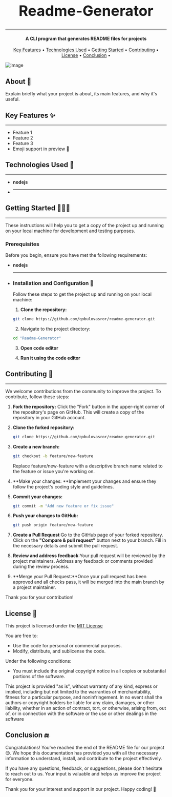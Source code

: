 <!-- Project name -->
<h1  align="center"  style="font-size: 45px">
<center>Readme-Generator</center>
</h1>
<hr>
<!-- Description -->
<h4 align="center">A CLI program that generates README files for projects</h4>

  <!--menu-->
  <p align="center">
  <a href="#key-features-">Key Features</a> •
  <a href="#technologies-used-">Technologies Used</a> •
  <a href="#getting-started-">Getting Started</a> •
  <a href="#contributing-">Contributing</a> •
  <a href="#license-">License</a> •
  <a href="#conclusion-">Conclusion</a> •
</p>
  
<!-- You can put pictures, gifs, screenshots or videos for the program here  -->
![image](https://github.com/qobulovasror/readme-generator/assets/71517683/1af0de4c-1795-4f72-9b27-5a9ca923969d)

  
  <!-- About -->

  ## About 📖
  
  Explain briefly what your project is about, its main features, and why it's useful.

  
  <!-- Key Features -->

  ## Key Features ✨
  
  ---
  
  - Feature 1
  - Feature 2
  - Feature 3
  - Emoji support in preview 🎉
  <!-- Technologies Used -->

## Technologies Used 🤖

---

 - **nodejs**

 - ****

## Getting Started 👨🏻‍💻
  ---
  
  These instructions will help you to get a copy of the project up and running on your local machine for development and testing purposes.
  
  ### Prerequisites
  
  Before you begin, ensure you have met the following requirements:
- **nodejs**
- ****

  
  ### Installation and Configuration 🎯

  Follow these steps to get the project up and running on your local machine:

  1. **Clone the repository:**
  
  ```bash
  git clone https://github.com/qobulovasror/readme-generator.git
  ``` 
  2. Navigate to the project directory:

  ```bash
  cd "Readme-Generator"
  ``` 
  3. **Open code editor**
  
  4. **Run it using the code editor**

  
  
<!-- Contributing -->

## Contributing 🤝

---

We welcome contributions from the community to improve the project. To contribute, follow these steps:

1. **Fork the repository:**
   Click the "Fork" button in the upper-right corner of the repository's page on GitHub. This will create a copy of the repository in your GitHub account.

2. **Clone the forked repository:**
   ```bash
   git clone https://github.com/qobulovasror/readme-generator.git
   ```
3. **Create a new branch:**
   ```bash
   git checkout -b feature/new-feature
   ```
   Replace feature/new-feature with a descriptive branch name related to the feature or issue you're working on.
4. **Make your changes: **Implement your changes and ensure they follow the project's coding style and guidelines.
5. **Commit your changes:**
   ```bash
   git commit -m "Add new feature or fix issue"
   ```
6. **Push your changes to GitHub:**
   ```bash
   git push origin feature/new-feature
   ```
7. **Create a Pull Request**:Go to the GitHub page of your forked repository. Click on the **"Compare & pull request"** button next to your branch. Fill in the necessary details and submit the pull request.
8. **Review and address feedback**:Your pull request will be reviewed by the project maintainers. Address any feedback or comments provided during the review process.
9. **Merge your Pull Request:**Once your pull request has been approved and all checks pass, it will be merged into the main branch by a project maintainer.

Thank you for your contribution!

  
<!-- License -->

## License 🧾

This project is licensed under the [MIT License](LICENSE)

You are free to:

- Use the code for personal or commercial purposes.
- Modify, distribute, and sublicense the code.

Under the following conditions:

- You must include the original copyright notice in all copies or substantial portions of the software.

This project is provided "as is", without warranty of any kind, express or implied, including but not limited to the warranties of merchantability, fitness for a particular purpose, and noninfringement. In no event shall the authors or copyright holders be liable for any claim, damages, or other liability, whether in an action of contract, tort, or otherwise, arising from, out of, or in connection with the software or the use or other dealings in the software

  
  
<!-- Conclusion -->

## Conclusion 🔚

Congratulations! You've reached the end of the README file for our project 😊. We hope this documentation has provided you with all the necessary information to understand, install, and contribute to the project effectively.

If you have any questions, feedback, or suggestions, please don't hesitate to reach out to us. Your input is valuable and helps us improve the project for everyone.

Thank you for your interest and support in our project. Happy coding! 🎉

  
